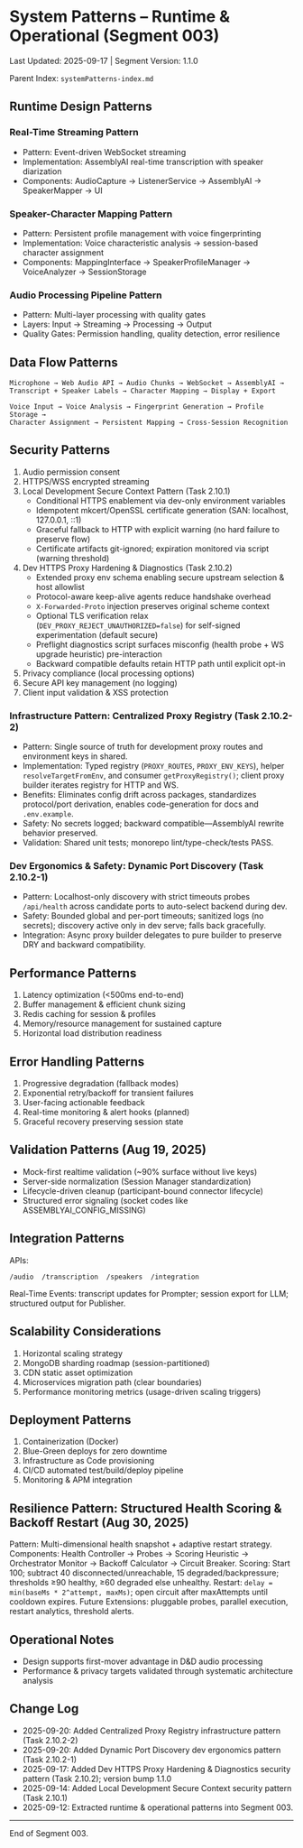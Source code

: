 # System Patterns – Runtime & Operational (Segment 003)

Last Updated: 2025-09-17 | Segment Version: 1.1.0

Parent Index: `systemPatterns-index.md`

## Runtime Design Patterns

### Real-Time Streaming Pattern

- Pattern: Event-driven WebSocket streaming
- Implementation: AssemblyAI real-time transcription with speaker diarization
- Components: AudioCapture → ListenerService → AssemblyAI → SpeakerMapper → UI

### Speaker-Character Mapping Pattern

- Pattern: Persistent profile management with voice fingerprinting
- Implementation: Voice characteristic analysis → session-based character assignment
- Components: MappingInterface → SpeakerProfileManager → VoiceAnalyzer → SessionStorage

### Audio Processing Pipeline Pattern

- Pattern: Multi-layer processing with quality gates
- Layers: Input → Streaming → Processing → Output
- Quality Gates: Permission handling, quality detection, error resilience

## Data Flow Patterns

```
Microphone → Web Audio API → Audio Chunks → WebSocket → AssemblyAI →
Transcript + Speaker Labels → Character Mapping → Display + Export
```

```
Voice Input → Voice Analysis → Fingerprint Generation → Profile Storage →
Character Assignment → Persistent Mapping → Cross-Session Recognition
```

## Security Patterns

1. Audio permission consent
2. HTTPS/WSS encrypted streaming
3. Local Development Secure Context Pattern (Task 2.10.1)
   - Conditional HTTPS enablement via dev-only environment variables
   - Idempotent mkcert/OpenSSL certificate generation (SAN: localhost, 127.0.0.1, ::1)
   - Graceful fallback to HTTP with explicit warning (no hard failure to preserve flow)
   - Certificate artifacts git-ignored; expiration monitored via script (warning threshold)
4. Dev HTTPS Proxy Hardening & Diagnostics (Task 2.10.2)
   - Extended proxy env schema enabling secure upstream selection & host allowlist
   - Protocol-aware keep-alive agents reduce handshake overhead
   - `X-Forwarded-Proto` injection preserves original scheme context
   - Optional TLS verification relax (`DEV_PROXY_REJECT_UNAUTHORIZED=false`) for self-signed
     experimentation (default secure)
   - Preflight diagnostics script surfaces misconfig (health probe + WS upgrade heuristic)
     pre-interaction
   - Backward compatible defaults retain HTTP path until explicit opt-in
5. Privacy compliance (local processing options)
6. Secure API key management (no logging)
7. Client input validation & XSS protection

### Infrastructure Pattern: Centralized Proxy Registry (Task 2.10.2-2)

- Pattern: Single source of truth for development proxy routes and environment keys in shared.
- Implementation: Typed registry (`PROXY_ROUTES`, `PROXY_ENV_KEYS`), helper `resolveTargetFromEnv`,
  and consumer `getProxyRegistry()`; client proxy builder iterates registry for HTTP and WS.
- Benefits: Eliminates config drift across packages, standardizes protocol/port derivation, enables
  code-generation for docs and `.env.example`.
- Safety: No secrets logged; backward compatible—AssemblyAI rewrite behavior preserved.
- Validation: Shared unit tests; monorepo lint/type-check/tests PASS.

### Dev Ergonomics & Safety: Dynamic Port Discovery (Task 2.10.2-1)

- Pattern: Localhost-only discovery with strict timeouts probes `/api/health` across candidate ports
  to auto-select backend during dev.
- Safety: Bounded global and per-port timeouts; sanitized logs (no secrets); discovery active only
  in dev serve; falls back gracefully.
- Integration: Async proxy builder delegates to pure builder to preserve DRY and backward
  compatibility.

## Performance Patterns

1. Latency optimization (<500ms end-to-end)
2. Buffer management & efficient chunk sizing
3. Redis caching for session & profiles
4. Memory/resource management for sustained capture
5. Horizontal load distribution readiness

## Error Handling Patterns

1. Progressive degradation (fallback modes)
2. Exponential retry/backoff for transient failures
3. User-facing actionable feedback
4. Real-time monitoring & alert hooks (planned)
5. Graceful recovery preserving session state

## Validation Patterns (Aug 19, 2025)

- Mock-first realtime validation (~90% surface without live keys)
- Server-side normalization (Session Manager standardization)
- Lifecycle-driven cleanup (participant-bound connector lifecycle)
- Structured error signaling (socket codes like ASSEMBLYAI_CONFIG_MISSING)

## Integration Patterns

APIs:

```
/audio  /transcription  /speakers  /integration
```

Real-Time Events: transcript updates for Prompter; session export for LLM; structured output for
Publisher.

## Scalability Considerations

1. Horizontal scaling strategy
2. MongoDB sharding roadmap (session-partitioned)
3. CDN static asset optimization
4. Microservices migration path (clear boundaries)
5. Performance monitoring metrics (usage-driven scaling triggers)

## Deployment Patterns

1. Containerization (Docker)
2. Blue-Green deploys for zero downtime
3. Infrastructure as Code provisioning
4. CI/CD automated test/build/deploy pipeline
5. Monitoring & APM integration

## Resilience Pattern: Structured Health Scoring & Backoff Restart (Aug 30, 2025)

Pattern: Multi-dimensional health snapshot + adaptive restart strategy. Components: Health
Controller → Probes → Scoring Heuristic → Orchestrator Monitor → Backoff Calculator → Circuit
Breaker. Scoring: Start 100; subtract 40 disconnected/unreachable, 15 degraded/backpressure;
thresholds ≥90 healthy, ≥60 degraded else unhealthy. Restart:
`delay = min(baseMs * 2^attempt, maxMs)`; open circuit after maxAttempts until cooldown expires.
Future Extensions: pluggable probes, parallel execution, restart analytics, threshold alerts.

## Operational Notes

- Design supports first-mover advantage in D&D audio processing
- Performance & privacy targets validated through systematic architecture analysis

## Change Log

- 2025-09-20: Added Centralized Proxy Registry infrastructure pattern (Task 2.10.2-2)
- 2025-09-20: Added Dynamic Port Discovery dev ergonomics pattern (Task 2.10.2-1)
- 2025-09-17: Added Dev HTTPS Proxy Hardening & Diagnostics security pattern (Task 2.10.2); version
  bump 1.1.0
- 2025-09-14: Added Local Development Secure Context security pattern (Task 2.10.1)
- 2025-09-12: Extracted runtime & operational patterns into Segment 003.

---

End of Segment 003.
